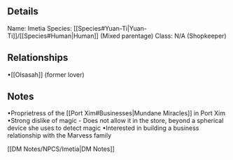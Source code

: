 ## Details
Name: Imetia
Species: [[Species#Yuan-Ti|Yuan-Ti]]/[[Species#Human|Human]] (Mixed parentage)
Class: N/A (Shopkeeper)

## Relationships
•[[Olsasah]] (former lover)

## Notes
•Proprietress of the [[Port Xim#Businesses|Mundane Miracles]] in Port Xim
•Strong dislike of magic - Does not allow it in the store, beyond a spherical device she uses to detect magic
•Interested in building a business relationship with the Marvess family

[[DM Notes/NPCS/Imetia|DM Notes]]

